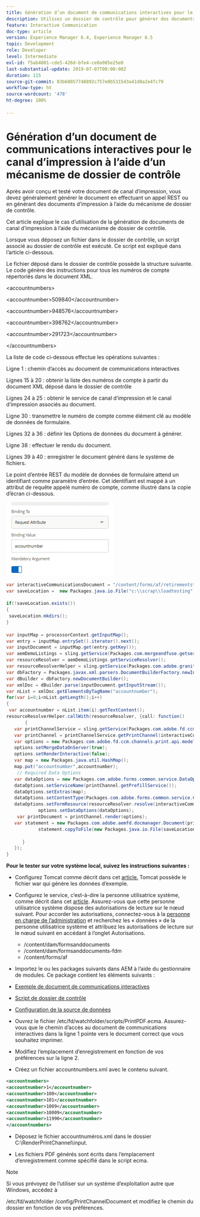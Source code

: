 ```yaml
---
title: Génération d’un document de communications interactives pour le canal d’impression à l’aide d’un mécanisme de dossier de contrôle
description: Utilisez un dossier de contrôle pour générer des documents du canal d’impression.
feature: Interactive Communication
doc-type: article
version: Experience Manager 6.4, Experience Manager 6.5
topic: Development
role: Developer
level: Intermediate
exl-id: f5ab4801-cde5-426d-bfe4-ce0a985e25e8
last-substantial-update: 2019-07-07T00:00:00Z
duration: 115
source-git-commit: 03b68057748892c757e0b5315d3a41d0a2e4fc79
workflow-type: ht
source-wordcount: '478'
ht-degree: 100%

---
```


# Génération d’un document de communications interactives pour le canal d’impression à l’aide d’un mécanisme de dossier de contrôle

Après avoir conçu et testé votre document de canal d’impression, vous devez généralement générer le document en effectuant un appel REST ou en générant des documents d’impression à l’aide du mécanisme de dossier de contrôle.

Cet article explique le cas d’utilisation de la génération de documents de canal d’impression à l’aide du mécanisme de dossier de contrôle.

Lorsque vous déposez un fichier dans le dossier de contrôle, un script associé au dossier de contrôle est exécuté. Ce script est expliqué dans l’article ci-dessous.

Le fichier déposé dans le dossier de contrôle possède la structure suivante. Le code génère des instructions pour tous les numéros de compte répertoriés dans le document XML.

&lt;accountnumbers>

&lt;accountnumber>509840&lt;/accountnumber>

&lt;accountnumber>948576&lt;/accountnumber>

&lt;accountnumber>398762&lt;/accountnumber>

&lt;accountnumber>291723&lt;/accountnumber>

&lt;/accountnumbers>

La liste de code ci-dessous effectue les opérations suivantes :

Ligne 1 : chemin d’accès au document de communications interactives

Lignes 15 à 20 : obtenir la liste des numéros de compte à partir du document XML déposé dans le dossier de contrôle

Lignes 24 à 25 : obtenir le service de canal d’impression et le canal d’impression associés au document.

Ligne 30 : transmettre le numéro de compte comme élément clé au modèle de données de formulaire.

Lignes 32 à 36 : définir les Options de données du document à générer.

Ligne 38 : effectuer le rendu du document.

Lignes 39 à 40 : enregistrer le document généré dans le système de fichiers.

Le point d’entrée REST du modèle de données de formulaire attend un identifiant comme paramètre d’entrée. Cet identifiant est mappé à un attribut de requête appelé numéro de compte, comme illustré dans la copie d’écran ci-dessous.

![requestatattribute](assets/requestattributeprintchannel.gif)

```java
var interactiveCommunicationsDocument = "/content/forms/af/retirementstatementprint/channels/print/";
var saveLocation =  new Packages.java.io.File("c:\\scrap\\loadtesting");

if(!saveLocation.exists())
{
 saveLocation.mkdirs();
}

var inputMap = processorContext.getInputMap();
var entry = inputMap.entrySet().iterator().next();
var inputDocument = inputMap.get(entry.getKey());
var aemDemoListings = sling.getService(Packages.com.mergeandfuse.getserviceuserresolver.GetResolver);
var resourceResolver = aemDemoListings.getServiceResolver();
var resourceResolverHelper = sling.getService(Packages.com.adobe.granite.resourceresolverhelper.ResourceResolverHelper);
var dbFactory = Packages.javax.xml.parsers.DocumentBuilderFactory.newInstance();
var dBuilder = dbFactory.newDocumentBuilder();
var xmlDoc = dBuilder.parse(inputDocument.getInputStream());
var nList = xmlDoc.getElementsByTagName("accountnumber");
for(var i=0;i<nList.getLength();i++)
{
 var accountnumber = nList.item(i).getTextContent();
resourceResolverHelper.callWith(resourceResolver, {call: function()
       {
   var printChannelService = sling.getService(Packages.com.adobe.fd.ccm.channels.print.api.service.PrintChannelService);
   var printChannel = printChannelService.getPrintChannel(interactiveCommunicationsDocument);
   var options = new Packages.com.adobe.fd.ccm.channels.print.api.model.PrintChannelRenderOptions();
   options.setMergeDataOnServer(true);
   options.setRenderInteractive(false);
   var map = new Packages.java.util.HashMap();
   map.put("accountnumber",accountnumber);
    // Required Data Options
   var dataOptions = new Packages.com.adobe.forms.common.service.DataOptions(); 
   dataOptions.setServiceName(printChannel.getPrefillService()); 
   dataOptions.setExtras(map); 
   dataOptions.setContentType(Packages.com.adobe.forms.common.service.ContentType.JSON);
   dataOptions.setFormResource(resourceResolver.resolve(interactiveCommunicationsDocument));
            options.setDataOptions(dataOptions); 
    var printDocument = printChannel.render(options);
   var statement = new Packages.com.adobe.aemfd.docmanager.Document(printDocument.getInputStream());
            statement.copyToFile(new Packages.java.io.File(saveLocation+"\\"+accountnumber+".pdf"));

      }
   });
}
```


**Pour le tester sur votre système local, suivez les instructions suivantes :**

* Configurez Tomcat comme décrit dans cet [article.](/help/forms/ic-print-channel-tutorial/set-up-tomcat.md) Tomcat possède le fichier war qui génère les données d’exemple.
* Configurez le service, c’est-à-dire la personne utilisatrice système, comme décrit dans cet [article](/help/forms/adaptive-forms/service-user-tutorial-develop.md).
Assurez-vous que cette personne utilisatrice système dispose des autorisations de lecture sur le nœud suivant. Pour accorder les autorisations, connectez-vous à la [personne en charge de l’administration](https://localhost:4502/useradmin) et recherchez les « données » de la personne utilisatrice système et attribuez les autorisations de lecture sur le nœud suivant en accédant à l’onglet Autorisations.
   * /content/dam/formsanddocuments
   * /content/dam/formsanddocuments-fdm
   * /content/forms/af
* Importez le ou les packages suivants dans AEM à l’aide du gestionnaire de modules. Ce package contient les éléments suivants :


* [Exemple de document de communications interactives](assets/retirementstatementprint.zip)
* [Script de dossier de contrôle](assets/printchanneldocumentusingwatchedfolder.zip)
* [Configuration de la source de données](assets/datasource.zip)

* Ouvrez le fichier /etc/fd/watchfolder/scripts/PrintPDF.ecma. Assurez-vous que le chemin d’accès au document de communications interactives dans la ligne 1 pointe vers le document correct que vous souhaitez imprimer.

* Modifiez l’emplacement d’enregistrement en fonction de vos préférences sur la ligne 2.

* Créez un fichier accountnumbers.xml avec le contenu suivant.

```xml
<accountnumbers>
<accountnumber>1</accountnumber>
<accountnumber>100</accountnumber>
<accountnumber>101</accountnumber>
<accountnumber>1009</accountnumber>
<accountnumber>10009</accountnumber>
<accountnumber>11990</accountnumber>
</accountnumbers>
```


* Déposez le fichier accountnuméros.xml dans le dossier C:\RenderPrintChannel\input.

* Les fichiers PDF générés sont écrits dans l’emplacement d’enregistrement comme spécifié dans le script ecma.

>[!NOTE]
>
>Si vous prévoyez de l’utiliser sur un système d’exploitation autre que Windows, accédez à
>
>/etc/fd/watchfolder /config/PrintChannelDocument et modifiez le chemin du dossier en fonction de vos préférences.
